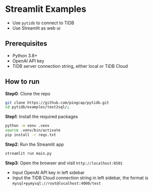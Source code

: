 # Streamlit Examples

* Use `pytidb` to connect to TiDB
* Use Streamlit as web ui


## Prerequisites
* Python 3.8+
* OpenAI API key
* TiDB server connection string, either local or TiDB Cloud


## How to run

**Step0**: Clone the repo

```bash
git clone https://github.com/pingcap/pytidb.git
cd pytidb/examples/text2sql/;
```

**Step1**: Install the required packages

```bash
python -m venv .venv
source .venv/bin/activate
pip install -r reqs.txt
```

**Step2**: Run the Streamlit app

```bash
streamlit run main.py
```

**Step3**: Open the browser and visit `http://localhost:8501`

* Input OpenAI API key in left sidebar
* Input the TiDB Cloud connection string in left sidebar, the format is `mysql+pymysql://root@localhost:4000/test`